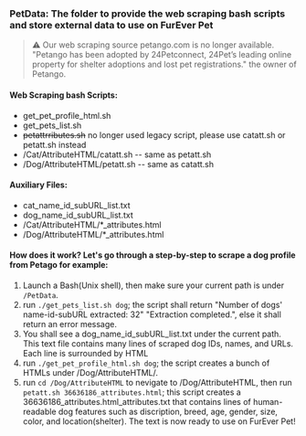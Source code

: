 ### PetData: The folder to provide the web scraping bash scripts and store external data to use on FurEver Pet

> :warning: Our web scraping source petango.com is no longer available. "Petango has been adopted by 24Petconnect, 24Pet’s leading online property for shelter adoptions and lost pet registrations." the owner of Petango.

#### Web Scraping bash Scripts:
  - get_pet_profile_html.sh
  - get_pets_list.sh
  - ~~petattrributes.sh~~ no longer used legacy script, please use catatt.sh or petatt.sh instead
  - /Cat/AttributeHTML/catatt.sh -- same as petatt.sh
  - /Dog/AttributeHTML/petatt.sh -- same as catatt.sh

#### Auxiliary Files:
  - cat_name_id_subURL_list.txt
  - dog_name_id_subURL_list.txt
  - /Cat/AttributeHTML/*_attributes.html
  - /Dog/AttributeHTML/*_attributes.html
  
#### How does it work? Let's go through a step-by-step to scrape a dog profile from Petago for example:
  1. Launch a Bash(Unix shell), then make sure your current path is under `/PetData`.
  2. run `./get_pets_list.sh dog`; the script shall return "Number of dogs' name-id-subURL extracted: 32" "Extraction completed.", else it shall return an error message.
  3. You shall see a dog_name_id_subURL_list.txt under the current path. This text file contains many lines of scraped dog IDs, names, and URLs. Each line is surrounded by HTML <div></div>
  4. run `./get_pet_profile_html.sh dog`; the script creates a bunch of HTMLs under /Dog/AttributeHTML/.
  5. run `cd /Dog/AttributeHTML` to nevigate to /Dog/AttributeHTML, then run `petatt.sh 36636186_attributes.html`; this script creates a 36636186_attributes.html_attributes.txt that contains lines of human-readable dog features such as discription, breed, age, gender, size, color, and location(shelter). The text is now ready to use on FurEver Pet!
